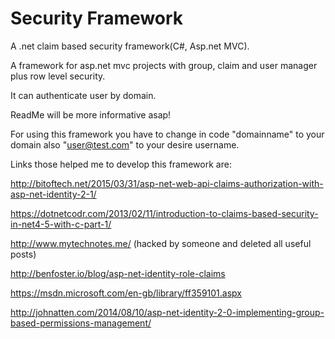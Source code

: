 # Security Framework
A .net claim based security framework(C#, Asp.net MVC).

A framework for asp.net mvc projects with group, claim and user manager plus row level security.

It can authenticate user by domain.   

ReadMe will be more informative asap!

For using this framework you have to change in code "domainname" to your domain also "user@test.com" to your desire username.

Links those helped me to develop this framework are:

http://bitoftech.net/2015/03/31/asp-net-web-api-claims-authorization-with-asp-net-identity-2-1/

https://dotnetcodr.com/2013/02/11/introduction-to-claims-based-security-in-net4-5-with-c-part-1/

http://www.mytechnotes.me/ (hacked by someone and deleted all useful posts)

http://benfoster.io/blog/asp-net-identity-role-claims

https://msdn.microsoft.com/en-gb/library/ff359101.aspx

http://johnatten.com/2014/08/10/asp-net-identity-2-0-implementing-group-based-permissions-management/

